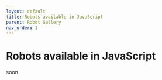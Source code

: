 ```yaml
---
layout: default
title: Robots available in JavaScript
parent: Robot Gallery
nav_order: 1
---
```


# Robots available in JavaScript

soon